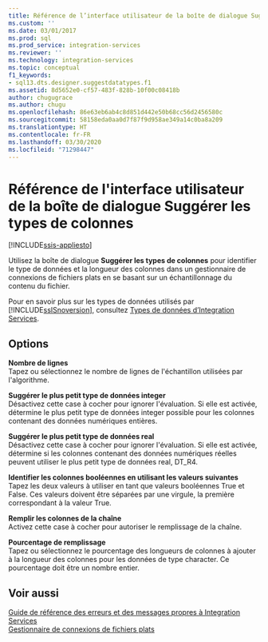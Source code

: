 ```yaml
---
title: Référence de l’interface utilisateur de la boîte de dialogue Suggérer les types de colonnes | Microsoft Docs
ms.custom: ''
ms.date: 03/01/2017
ms.prod: sql
ms.prod_service: integration-services
ms.reviewer: ''
ms.technology: integration-services
ms.topic: conceptual
f1_keywords:
- sql13.dts.designer.suggestdatatypes.f1
ms.assetid: 8d5652e0-cf57-483f-828b-10f00c08418b
author: chugugrace
ms.author: chugu
ms.openlocfilehash: 86e63eb6ab4c8d851d442e50b68cc56d2456580c
ms.sourcegitcommit: 58158eda0aa0d7f87f9d958ae349a14c0ba8a209
ms.translationtype: HT
ms.contentlocale: fr-FR
ms.lasthandoff: 03/30/2020
ms.locfileid: "71298447"
---
```

# <a name="suggest-column-types-dialog-box-ui-reference"></a>Référence de l'interface utilisateur de la boîte de dialogue Suggérer les types de colonnes

[!INCLUDE[ssis-appliesto](../../includes/ssis-appliesto-ssvrpluslinux-asdb-asdw-xxx.md)]


  Utilisez la boîte de dialogue **Suggérer les types de colonnes** pour identifier le type de données et la longueur des colonnes dans un gestionnaire de connexions de fichiers plats en se basant sur un échantillonnage du contenu du fichier.  
  
 Pour en savoir plus sur les types de données utilisés par [!INCLUDE[ssISnoversion](../../includes/ssisnoversion-md.md)], consultez [Types de données d’Integration Services](../../integration-services/data-flow/integration-services-data-types.md).  
  
## <a name="options"></a>Options  
 **Nombre de lignes**  
 Tapez ou sélectionnez le nombre de lignes de l'échantillon utilisées par l'algorithme.  
  
 **Suggérer le plus petit type de données integer**  
 Désactivez cette case à cocher pour ignorer l'évaluation. Si elle est activée, détermine le plus petit type de données integer possible pour les colonnes contenant des données numériques entières.  
  
 **Suggérer le plus petit type de données real**  
 Désactivez cette case à cocher pour ignorer l'évaluation. Si elle est activée, détermine si les colonnes contenant des données numériques réelles peuvent utiliser le plus petit type de données real, DT_R4.  
  
 **Identifier les colonnes booléennes en utilisant les valeurs suivantes**  
 Tapez les deux valeurs à utiliser en tant que valeurs booléennes True et False. Ces valeurs doivent être séparées par une virgule, la première correspondant à la valeur True.  
  
 **Remplir les colonnes de la chaîne**  
 Activez cette case à cocher pour autoriser le remplissage de la chaîne.  
  
 **Pourcentage de remplissage**  
 Tapez ou sélectionnez le pourcentage des longueurs de colonnes à ajouter à la longueur des colonnes pour les données de type character. Ce pourcentage doit être un nombre entier.  
  
## <a name="see-also"></a>Voir aussi  
 [Guide de référence des erreurs et des messages propres à Integration Services](../../integration-services/integration-services-error-and-message-reference.md)   
 [Gestionnaire de connexions de fichiers plats](../../integration-services/connection-manager/flat-file-connection-manager.md)  
  
  
